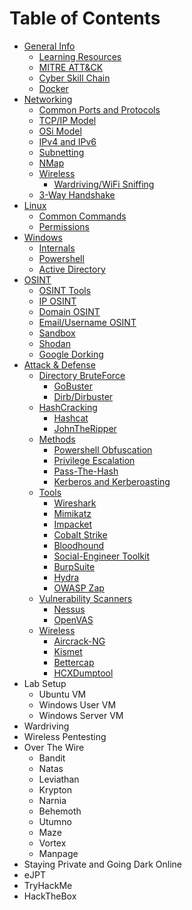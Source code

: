 # Table of Contents

* [General Info](general/general-info/)
  * [Learning Resources](general/general-info/learning-resources.md)
  * [MITRE ATT\&CK](general/general-info/mitre-att-and-ck.md)
  * [Cyber Skill Chain](general/general-info/cyber-kill-chain.md)
  * [Docker](general/general-info/docker.md)
* [Networking](general/networking/)
  * [Common Ports and Protocols](general/networking/common-ports-and-protocols.md)
  * [TCP/IP Model](general/networking/tcp-ip-model.md)
  * [OSi Model](general/networking/osi-model.md)
  * [IPv4 and IPv6](general/networking/ipv4-and-ipv6.md)
  * [Subnetting](general/networking/subnetting.md)
  * [NMap](general/networking/nmap.md)
  * [Wireless](general/networking/wireless/)
    * [Wardriving/WiFi Sniffing](general/networking/wireless/wardriving-wifi-sniffing.md)
  * [3-Way Handshake](general/networking/3-way-handshake.md)
* [Linux](general/linux/)
  * [Common Commands](general/linux/common-commands.md)
  * [Permissions](general/linux/permissions.md)
* [Windows](general/windows/)
  * [Internals](general/windows/internals.md)
  * [Powershell](general/windows/powershell.md)
  * [Active Directory](general/windows/active-directory.md)
* [OSINT](general/osint/)
  * [OSINT Tools](general/osint/osint-tools.md)
  * [IP OSINT](general/osint/ip-osint.md)
  * [Domain OSINT](general/osint/domain-osint.md)
  * [Email/Username OSINT](general/osint/email-username.md)
  * [Sandbox](general/osint/sandbox.md)
  * [Shodan](general/osint/shodan.md)
  * [Google Dorking](general/osint/google-dorking.md)
* [Attack & Defense](general/attack-and-defense/)
  * [Directory BruteForce](general/attack-and-defense/directory-bruteforce/)
    * [GoBuster](general/attack-and-defense/directory-bruteforce/gobuster.md)
    * [Dirb/Dirbuster](general/attack-and-defense/directory-bruteforce/dirb-dirbuster.md)
  * [HashCracking](general/attack-and-defense/hash-cracking/)
    * [Hashcat](general/attack-and-defense/hash-cracking/hashcat.md)
    * [JohnTheRipper](general/attack-and-defense/hash-cracking/johntheripper.md)
  * [Methods](general/attack-and-defense/methods/)
    * [Powershell Obfuscation](general/attack-and-defense/methods/powershell-obfuscation.md)
    * [Privilege Escalation](general/attack-and-defense/methods/privilege-escalation.md)
    * [Pass-The-Hash](general/attack-and-defense/methods/pass-the-hash.md)
    * [Kerberos and Kerberoasting](general/attack-and-defense/methods/kerberos-and-kerberoasting.md)
  * [Tools](general/attack-and-defense/tools/)
    * [Wireshark](general/attack-and-defense/tools/wireshark.md)
    * [Mimikatz](general/attack-and-defense/tools/mimikatz.md)
    * [Impacket](general/attack-and-defense/tools/impacket.md)
    * [Cobalt Strike](general/attack-and-defense/tools/cobalt-strike.md)
    * [Bloodhound](general/attack-and-defense/tools/bloodhound.md)
    * [Social-Engineer Toolkit](general/attack-and-defense/tools/social-engineer-toolkit-set.md)
    * [BurpSuite](general/attack-and-defense/tools/burpsuite.md)
    * [Hydra](general/attack-and-defense/tools/hydra.md)
    * [OWASP Zap](general/attack-and-defense/tools/owasp-zap.md)
  * [Vulnerability Scanners](general/attack-and-defense/vulnerability-scanners/)
    * [Nessus](general/attack-and-defense/vulnerability-scanners/nessus.md)
    * [OpenVAS](general/attack-and-defense/vulnerability-scanners/openvas.md)
  * [Wireless](general/networking/wireless/)
    * [Aircrack-NG](general/attack-and-defense/wireless/aircrack-ng.md)
    * [Kismet](general/attack-and-defense/wireless/kismet.md)
    * [Bettercap](general/attack-and-defense/wireless/bettercap.md)
    * [HCXDumptool](general/attack-and-defense/wireless/hcxdumptool.md)
* Lab Setup
  * Ubuntu VM
  * Windows User VM
  * Windows Server VM
* Wardriving
* Wireless Pentesting
* Over The Wire
  * Bandit
  * Natas
  * Leviathan
  * Krypton
  * Narnia
  * Behemoth
  * Utumno
  * Maze
  * Vortex
  * Manpage
* Staying Private and Going Dark Online
* eJPT
* TryHackMe
* HackTheBox
